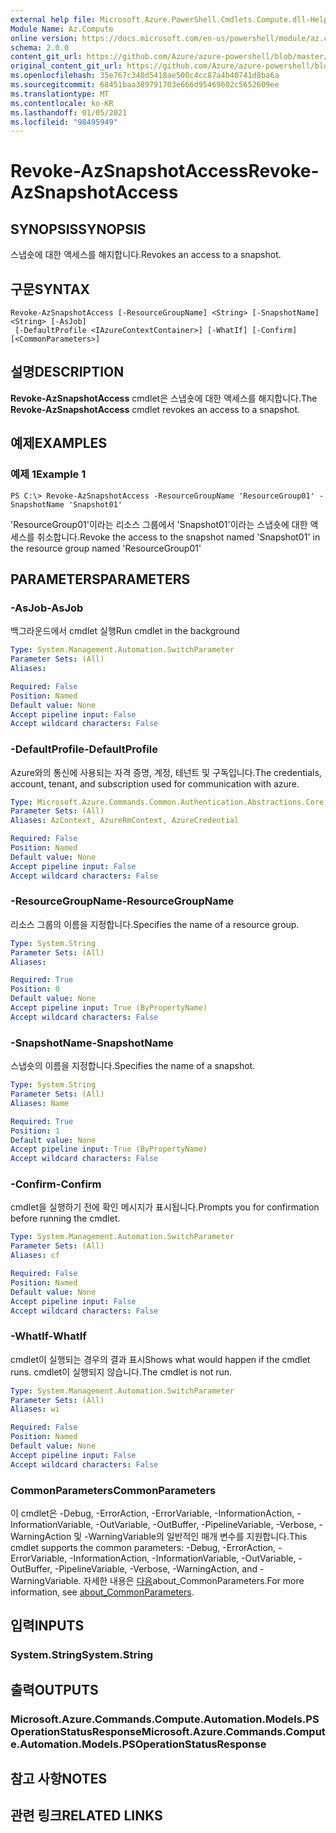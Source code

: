 ```yaml
---
external help file: Microsoft.Azure.PowerShell.Cmdlets.Compute.dll-Help.xml
Module Name: Az.Compute
online version: https://docs.microsoft.com/en-us/powershell/module/az.compute/revoke-azsnapshotaccess
schema: 2.0.0
content_git_url: https://github.com/Azure/azure-powershell/blob/master/src/Compute/Compute/help/Revoke-AzSnapshotAccess.md
original_content_git_url: https://github.com/Azure/azure-powershell/blob/master/src/Compute/Compute/help/Revoke-AzSnapshotAccess.md
ms.openlocfilehash: 35e767c340d5418ae500c4cc87a4b40741d8ba6a
ms.sourcegitcommit: 68451baa389791703e666d95469602c5652609ee
ms.translationtype: MT
ms.contentlocale: ko-KR
ms.lasthandoff: 01/05/2021
ms.locfileid: "98495949"
---
```

# <span data-ttu-id="8532a-101">Revoke-AzSnapshotAccess</span><span class="sxs-lookup"><span data-stu-id="8532a-101">Revoke-AzSnapshotAccess</span></span>

## <span data-ttu-id="8532a-102">SYNOPSIS</span><span class="sxs-lookup"><span data-stu-id="8532a-102">SYNOPSIS</span></span>
<span data-ttu-id="8532a-103">스냅숏에 대한 액세스를 해지합니다.</span><span class="sxs-lookup"><span data-stu-id="8532a-103">Revokes an access to a snapshot.</span></span>

## <span data-ttu-id="8532a-104">구문</span><span class="sxs-lookup"><span data-stu-id="8532a-104">SYNTAX</span></span>

```
Revoke-AzSnapshotAccess [-ResourceGroupName] <String> [-SnapshotName] <String> [-AsJob]
 [-DefaultProfile <IAzureContextContainer>] [-WhatIf] [-Confirm] [<CommonParameters>]
```

## <span data-ttu-id="8532a-105">설명</span><span class="sxs-lookup"><span data-stu-id="8532a-105">DESCRIPTION</span></span>
<span data-ttu-id="8532a-106">**Revoke-AzSnapshotAccess** cmdlet은 스냅숏에 대한 액세스를 해지합니다.</span><span class="sxs-lookup"><span data-stu-id="8532a-106">The **Revoke-AzSnapshotAccess** cmdlet revokes an access to a snapshot.</span></span>

## <span data-ttu-id="8532a-107">예제</span><span class="sxs-lookup"><span data-stu-id="8532a-107">EXAMPLES</span></span>

### <span data-ttu-id="8532a-108">예제 1</span><span class="sxs-lookup"><span data-stu-id="8532a-108">Example 1</span></span>
```
PS C:\> Revoke-AzSnapshotAccess -ResourceGroupName 'ResourceGroup01' -SnapshotName 'Snapshot01'
```

<span data-ttu-id="8532a-109">'ResourceGroup01'이라는 리소스 그룹에서 'Snapshot01'이라는 스냅숏에 대한 액세스를 취소합니다.</span><span class="sxs-lookup"><span data-stu-id="8532a-109">Revoke the access to the snapshot named 'Snapshot01' in the resource group named 'ResourceGroup01'</span></span>

## <span data-ttu-id="8532a-110">PARAMETERS</span><span class="sxs-lookup"><span data-stu-id="8532a-110">PARAMETERS</span></span>

### <span data-ttu-id="8532a-111">-AsJob</span><span class="sxs-lookup"><span data-stu-id="8532a-111">-AsJob</span></span>
<span data-ttu-id="8532a-112">백그라운드에서 cmdlet 실행</span><span class="sxs-lookup"><span data-stu-id="8532a-112">Run cmdlet in the background</span></span>

```yaml
Type: System.Management.Automation.SwitchParameter
Parameter Sets: (All)
Aliases:

Required: False
Position: Named
Default value: None
Accept pipeline input: False
Accept wildcard characters: False
```

### <span data-ttu-id="8532a-113">-DefaultProfile</span><span class="sxs-lookup"><span data-stu-id="8532a-113">-DefaultProfile</span></span>
<span data-ttu-id="8532a-114">Azure와의 통신에 사용되는 자격 증명, 계정, 테넌트 및 구독입니다.</span><span class="sxs-lookup"><span data-stu-id="8532a-114">The credentials, account, tenant, and subscription used for communication with azure.</span></span>

```yaml
Type: Microsoft.Azure.Commands.Common.Authentication.Abstractions.Core.IAzureContextContainer
Parameter Sets: (All)
Aliases: AzContext, AzureRmContext, AzureCredential

Required: False
Position: Named
Default value: None
Accept pipeline input: False
Accept wildcard characters: False
```

### <span data-ttu-id="8532a-115">-ResourceGroupName</span><span class="sxs-lookup"><span data-stu-id="8532a-115">-ResourceGroupName</span></span>
<span data-ttu-id="8532a-116">리소스 그룹의 이름을 지정합니다.</span><span class="sxs-lookup"><span data-stu-id="8532a-116">Specifies the name of a resource group.</span></span>

```yaml
Type: System.String
Parameter Sets: (All)
Aliases:

Required: True
Position: 0
Default value: None
Accept pipeline input: True (ByPropertyName)
Accept wildcard characters: False
```

### <span data-ttu-id="8532a-117">-SnapshotName</span><span class="sxs-lookup"><span data-stu-id="8532a-117">-SnapshotName</span></span>
<span data-ttu-id="8532a-118">스냅숏의 이름을 지정합니다.</span><span class="sxs-lookup"><span data-stu-id="8532a-118">Specifies the name of a snapshot.</span></span>

```yaml
Type: System.String
Parameter Sets: (All)
Aliases: Name

Required: True
Position: 1
Default value: None
Accept pipeline input: True (ByPropertyName)
Accept wildcard characters: False
```

### <span data-ttu-id="8532a-119">-Confirm</span><span class="sxs-lookup"><span data-stu-id="8532a-119">-Confirm</span></span>
<span data-ttu-id="8532a-120">cmdlet을 실행하기 전에 확인 메시지가 표시됩니다.</span><span class="sxs-lookup"><span data-stu-id="8532a-120">Prompts you for confirmation before running the cmdlet.</span></span>

```yaml
Type: System.Management.Automation.SwitchParameter
Parameter Sets: (All)
Aliases: cf

Required: False
Position: Named
Default value: None
Accept pipeline input: False
Accept wildcard characters: False
```

### <span data-ttu-id="8532a-121">-WhatIf</span><span class="sxs-lookup"><span data-stu-id="8532a-121">-WhatIf</span></span>
<span data-ttu-id="8532a-122">cmdlet이 실행되는 경우의 결과 표시</span><span class="sxs-lookup"><span data-stu-id="8532a-122">Shows what would happen if the cmdlet runs.</span></span> <span data-ttu-id="8532a-123">cmdlet이 실행되지 않습니다.</span><span class="sxs-lookup"><span data-stu-id="8532a-123">The cmdlet is not run.</span></span>

```yaml
Type: System.Management.Automation.SwitchParameter
Parameter Sets: (All)
Aliases: wi

Required: False
Position: Named
Default value: None
Accept pipeline input: False
Accept wildcard characters: False
```

### <span data-ttu-id="8532a-124">CommonParameters</span><span class="sxs-lookup"><span data-stu-id="8532a-124">CommonParameters</span></span>
<span data-ttu-id="8532a-125">이 cmdlet은 -Debug, -ErrorAction, -ErrorVariable, -InformationAction, -InformationVariable, -OutVariable, -OutBuffer, -PipelineVariable, -Verbose, -WarningAction 및 -WarningVariable의 일반적인 매개 변수를 지원합니다.</span><span class="sxs-lookup"><span data-stu-id="8532a-125">This cmdlet supports the common parameters: -Debug, -ErrorAction, -ErrorVariable, -InformationAction, -InformationVariable, -OutVariable, -OutBuffer, -PipelineVariable, -Verbose, -WarningAction, and -WarningVariable.</span></span> <span data-ttu-id="8532a-126">자세한 내용은 [다음](http://go.microsoft.com/fwlink/?LinkID=113216)about_CommonParameters.</span><span class="sxs-lookup"><span data-stu-id="8532a-126">For more information, see [about_CommonParameters](http://go.microsoft.com/fwlink/?LinkID=113216).</span></span>

## <span data-ttu-id="8532a-127">입력</span><span class="sxs-lookup"><span data-stu-id="8532a-127">INPUTS</span></span>

### <span data-ttu-id="8532a-128">System.String</span><span class="sxs-lookup"><span data-stu-id="8532a-128">System.String</span></span>

## <span data-ttu-id="8532a-129">출력</span><span class="sxs-lookup"><span data-stu-id="8532a-129">OUTPUTS</span></span>

### <span data-ttu-id="8532a-130">Microsoft.Azure.Commands.Compute.Automation.Models.PSOperationStatusResponse</span><span class="sxs-lookup"><span data-stu-id="8532a-130">Microsoft.Azure.Commands.Compute.Automation.Models.PSOperationStatusResponse</span></span>

## <span data-ttu-id="8532a-131">참고 사항</span><span class="sxs-lookup"><span data-stu-id="8532a-131">NOTES</span></span>

## <span data-ttu-id="8532a-132">관련 링크</span><span class="sxs-lookup"><span data-stu-id="8532a-132">RELATED LINKS</span></span>
